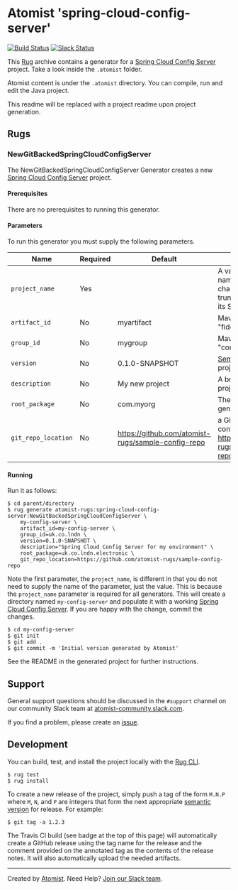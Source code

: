 # Atomist 'spring-cloud-config-server'

[![Build Status](https://travis-ci.org/atomist-rugs/spring-cloud-config-server.svg?branch=master)](https://travis-ci.org/atomist-rugs/spring-cloud-config-server)
[![Slack Status](https://join.atomist.com/badge.svg)](https://join.atomist.com)

This [Rug](http://docs.atomist.com/) archive contains a generator for a [Spring Cloud Config Server][spring-cloud-config-server] project.  Take a look inside the
`.atomist` folder.

Atomist content is under the `.atomist` directory. You can compile, run and edit the Java project.

This readme will be replaced with a project readme upon project generation.

[spring-cloud-config-server]: https://cloud.spring.io/spring-cloud-config/

## Rugs

### NewGitBackedSpringCloudConfigServer

The NewGitBackedSpringCloudConfigServer Generator creates a new [Spring
Cloud Config Server][spring-cloud-config-server] project.

[spring-cloud-config-server]: https://cloud.spring.io/spring-cloud-config/

#### Prerequisites

There are no prerequisites to running this generator.

#### Parameters

To run this generator you must supply the following parameters.

Name | Required | Default | Description
-----|----------|---------|------------
`project_name` | Yes | |  A valid GitHub repository name.  It must be 21 characters or less to avoid truncating name when the its Slack channel is created.
`artifact_id` | No | myartifact | Maven artifact ID, e.g., "fiddle-riddle".
`group_id` | No | mygroup |  Maven group ID, e.g., "com.pany.project".
`version` | No | 0.1.0-SNAPSHOT | [Semantic version][semver] of the project.
`description` | No | My new project | A brief description of the project.
`root_package` | No | com.myorg | The root package for the generated service class.
`git_repo_location` | No | https://github.com/atomist-rugs/sample-config-repo | a Git repository location for configuration to serve (i.e. https://github.com/atomist-rugs/sample-config-repo)"

[semver]: http://semver.org

#### Running

Run it as follows:

```
$ cd parent/directory
$ rug generate atomist-rugs:spring-cloud-config-server:NewGitBackedSpringCloudConfigServer \
    my-config-server \
    artifact_id=my-config-server \
    group_id=uk.co.lndn \
    version=0.1.0-SNAPSHOT \
    description="Spring Cloud Config Server for my environment" \
    root_package=uk.co.lndn.electronic \
    git_repo_location=https://github.com/atomist-rugs/sample-config-repo
```

Note the first parameter, the `project_name`, is different in that you
do not need to supply the name of the parameter, just the value.  This
is because the `project_name` parameter is required for all
generators.  This will create a directory named `my-config-server` and
populate it with a working [Spring Cloud Config Server][spring-cloud-config-server].  If you are happy
with the change, commit the changes.

[spring-cloud-config-server]: https://cloud.spring.io/spring-cloud-config/

```
$ cd my-config-server
$ git init
$ git add .
$ git commit -m 'Initial version generated by Atomist'
```

See the README in the generated project for further instructions.

## Support

General support questions should be discussed in the `#support`
channel on our community Slack team
at [atomist-community.slack.com][slack].

If you find a problem, please create an [issue][].

[issue]: https://github.com/atomist-rugs/spring-cloud-config-server/issues

## Development

You can build, test, and install the project locally with
the [Rug CLI][cli].

[cli]: https://github.com/atomist/rug-cli

```
$ rug test
$ rug install
```

To create a new release of the project, simply push a tag of the form
`M.N.P` where `M`, `N`, and `P` are integers that form the next
appropriate [semantic version][semver] for release.  For example:

[semver]: http://semver.org

```
$ git tag -a 1.2.3
```

The Travis CI build (see badge at the top of this page) will
automatically create a GitHub release using the tag name for the
release and the comment provided on the annotated tag as the contents
of the release notes.  It will also automatically upload the needed
artifacts.

---
Created by [Atomist][atomist].
Need Help?  [Join our Slack team][slack].

[atomist]: https://www.atomist.com/
[slack]: https://join.atomist.com/
